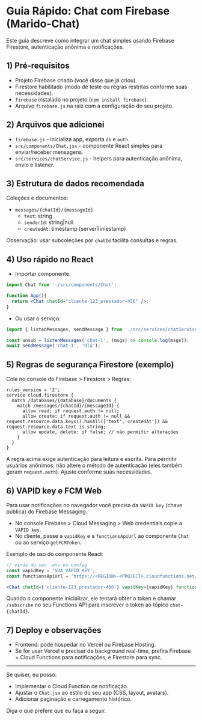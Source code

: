# Guia Rápido: Chat com Firebase (Marido-Chat)

Este guia descreve como integrar um chat simples usando Firebase Firestore, autenticação anônima e notificações.

## 1) Pré-requisitos

- Projeto Firebase criado (você disse que já criou).
- Firestore habilitado (modo de teste ou regras restritas conforme suas necessidades).
- `firebase` instalado no projeto (`npm install firebase`).
- Arquivo `firebase.js` na raiz com a configuração do seu projeto.

## 2) Arquivos que adicionei

- `firebase.js` - inicializa app, exporta `db` e `auth`.
- `src/components/Chat.jsx` - componente React simples para enviar/receber mensagens.
- `src/services/chatService.js` - helpers para autenticação anônima, envio e listener.

## 3) Estrutura de dados recomendada

Coleções e documentos:

- `messages/{chatId}/{messageId}`
  - `text`: string
  - `senderId`: string|null
  - `createdAt`: timestamp (serverTimestamp)

Observação: usar subcoleções por `chatId` facilita consultas e regras.

## 4) Uso rápido no React

- Importar componente:

```jsx
import Chat from './src/components/Chat';

function App(){
  return <Chat chatId="cliente-123_prestador-456" />;
}
```

- Ou usar o serviço:

```js
import { listenMessages, sendMessage } from './src/services/chatService';

const unsub = listenMessages('chat-1', (msgs) => console.log(msgs));
await sendMessage('chat-1', 'Olá');
```

## 5) Regras de segurança Firestore (exemplo)

Cole no console do Firebase > Firestore > Regras:

```
rules_version = '2';
service cloud.firestore {
  match /databases/{database}/documents {
    match /messages/{chatId}/{messageId} {
      allow read: if request.auth != null;
      allow create: if request.auth != null && request.resource.data.keys().hasAll(['text','createdAt']) && request.resource.data.text is string;
      allow update, delete: if false; // não permitir alterações
    }
  }
}
```

A regra acima exige autenticação para leitura e escrita. Para permitir usuários anônimos, não altere o método de autenticação (eles também geram `request.auth`). Ajuste conforme suas necessidades.

## 6) VAPID key e FCM Web

Para usar notificações no navegador você precisa da `VAPID key` (chave pública) do Firebase Messaging.

- No console Firebase > Cloud Messaging > Web credentials copie a `VAPID key`.
- No cliente, passe a `vapidKey` e a `functionsApiUrl` ao componente `Chat` ou ao serviço `getFCMToken`.

Exemplo de uso do componente React:

```jsx
// vinda do seu .env ou config
const vapidKey = 'SUA_VAPID_KEY';
const functionsApiUrl = 'https://<REGION>-<PROJECT>.cloudfunctions.net/api';

<Chat chatId={'cliente-123_prestador-456'} vapidKey={vapidKey} functionsApiUrl={functionsApiUrl} />
```

Quando o componente inicializar, ele tentará obter o token e chamar `/subscribe` no seu Functions API para inscrever o token ao tópico `chat-{chatId}`.

## 7) Deploy e observações

- Frontend: pode hospedar no Vercel ou Firebase Hosting.
- Se for usar Vercel e precisar de background real-time, prefira Firebase + Cloud Functions para notificações, e Firestore para sync.

---

Se quiser, eu posso:
- Implementar o Cloud Function de notificação.
- Ajustar o `Chat.jsx` ao estilo do seu app (CSS, layout, avatars).
- Adicionar paginação e carregamento histórico.

Diga o que prefere que eu faça a seguir.
